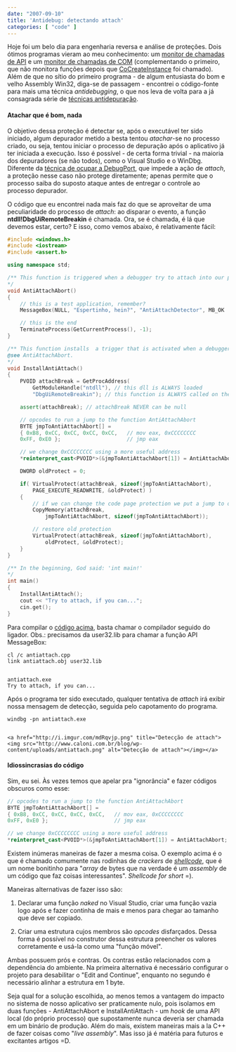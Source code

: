 ```yaml
---
date: "2007-09-10"
title: 'Antidebug: detectando attach'
categories: [ "code" ]
---
```

Hoje foi um belo dia para engenharia reversa e análise de proteções. Dois ótimos programas vieram ao meu conhecimento: um [monitor de chamadas de API](http://www.kakeeware.com/) e um [monitor de chamadas de COM](http://www.blunck.info/comtrace.html) (complementando o primeiro, que não monitora funções depois que [CoCreateInstance](http://msdn2.microsoft.com/en-us/library/ms686615.aspx) foi chamado). Além de que no sítio do primeiro programa - de algum entusiasta do bom e velho Assembly Win32, diga-se de passagem - encontrei o código-fonte para mais uma técnica _antidebugging_, o que nos leva de volta para a já consagrada série de [técnicas antidepuração](http://www.caloni.com.br/blog/?s=antidebug%3A).

#### Atachar que é bom, nada

O objetivo dessa proteção é detectar se, após o executável ter sido iniciado, algum depurador metido a besta tentou _atachar_-se no processo criado, ou seja, tentou iniciar o processo de depuração após o aplicativo já ter iniciada a execução. Isso é possível - de certa forma trivial - na maioria dos depuradores (se não todos), como o Visual Studio e o WinDbg. Diferente da [técnica de ocupar a DebugPort](http://www.caloni.com.br/antidebug-ocupando-a-debugport), que impede a ação de _attach_, a proteção nesse caso não protege diretamente; apenas permite que o processo saiba do suposto ataque antes de entregar o controle ao processo depurador.

O código que eu encontrei nada mais faz do que se aproveitar de uma peculiaridade do processo de _attach_: ao disparar o evento, a função **ntdll!DbgUiRemoteBreakin** é chamada. Ora, se é chamada, é lá que devemos estar, certo? E isso, como vemos abaixo, é relativamente fácil:

```cpp
#include <windows.h>
#include <iostream>
#include <assert.h>

using namespace std;

/** This function is triggered when a debugger try to attach into our process.
*/
void AntiAttachAbort()
{
	// this is a test application, remember?
	MessageBox(NULL, "Espertinho, hein?", "AntiAttachDetector", MB_OK | MB_ICONERROR);

	// this is the end
	TerminateProcess(GetCurrentProcess(), -1);
}

/** This function installs  a trigger that is activated when a debugger try to attach.
@see AntiAttachAbort.
*/
void InstallAntiAttach()
{
	PVOID attachBreak = GetProcAddress(
		GetModuleHandle("ntdll"), // this dll is ALWAYS loaded
		"DbgUiRemoteBreakin"); // this function is ALWAYS called on the attach event

	assert(attachBreak); // attachBreak NEVER can be null

	// opcodes to run a jump to the function AntiAttachAbort
	BYTE jmpToAntiAttachAbort[] =
	{ 0xB8, 0xCC, 0xCC, 0xCC, 0xCC,   // mov eax, 0xCCCCCCCC
	0xFF, 0xE0 };                     // jmp eax

	// we change 0xCCCCCCCC using a more useful address
	*reinterpret_cast<PVOID*>(&jmpToAntiAttachAbort[1]) = AntiAttachAbort;

	DWORD oldProtect = 0;

	if( VirtualProtect(attachBreak, sizeof(jmpToAntiAttachAbort), 
		PAGE_EXECUTE_READWRITE, &oldProtect) )
	{
		// if we can change the code page protection we put a jump to our code
		CopyMemory(attachBreak, 
			jmpToAntiAttachAbort, sizeof(jmpToAntiAttachAbort));

		// restore old protection
		VirtualProtect(attachBreak, sizeof(jmpToAntiAttachAbort), 
			oldProtect, &oldProtect);
	}
}

/** In the beginning, God said: 'int main!'
*/
int main()
{
	InstallAntiAttach();
	cout << "Try to attach, if you can...";
	cin.get();
} 

```

Para compilar o [código acima](/images/antiattach.cpp), basta chamar o compilador seguido do ligador. Obs.: precisamos da user32.lib para chamar a função API MessageBox:

    
    cl /c antiattach.cpp
    link antiattach.obj user32.lib

    
    antiattach.exe
    Try to attach, if you can...

Após o programa ter sido executado, qualquer tentativa de _attach_ irá exibir nossa mensagem de detecção, seguida pelo capotamento do programa.

    
    windbg -pn antiattach.exe

    
    <a href="http://i.imgur.com/mdRqvjp.png" title="Detecção de attach"><img src="http://www.caloni.com.br/blog/wp-content/uploads/antiattach.png" alt="Detecção de attach"></img></a>

#### Idiossincrasias do código

Sim, eu sei. Às vezes temos que apelar pra "ignorância" e fazer códigos obscuros como esse:

```cpp
// opcodes to run a jump to the function AntiAttachAbort
BYTE jmpToAntiAttachAbort[] =
{ 0xB8, 0xCC, 0xCC, 0xCC, 0xCC,   // mov eax, 0xCCCCCCCC
0xFF, 0xE0 };                     // jmp eax

// we change 0xCCCCCCCC using a more useful address
*reinterpret_cast<PVOID*>(&jmpToAntiAttachAbort[1]) = AntiAttachAbort; 

```

Existem inúmeras maneiras de fazer a mesma coisa. O exemplo acima é o que é chamado comumente nas rodinhas de _crackers_ de [_shellcode_](http://shellcode.org/Shellcode/), que é um nome bonitinho para "_array_ de bytes que na verdade é um _assembly_ de um código que faz coisas interessantes". _Shellcode for short_ =).

Maneiras alternativas de fazer isso são:

    
  1. Declarar uma função _naked_ no Visual Studio, criar uma função vazia logo após e fazer continha de mais e menos para chegar ao tamanho que deve ser copiado.

    
  2. Criar uma estrutura cujos membros são _opcodes_ disfarçados. Dessa forma é possível no construtor dessa estrutura preencher os valores corretamente e usá-la como uma "função móvel".

Ambas possuem prós e contras. Os contras estão relacionados com a dependência do ambiente. Na primeira alternativa é necessário configurar o projeto para desabilitar o "Edit and Continue", enquanto no segundo é necessário alinhar a estrutura em 1 byte.

Seja qual for a solução escolhida, ao menos temos a vantagem do impacto no sistema de nosso aplicativo ser praticamente nulo, pois isolamos em duas funções - AntiAttachAbort e InstallAntiAttach - um _hook_ de uma API local (do próprio processo) que supostamente nunca deveria ser chamada em um binário de produção. Além do mais, existem maneiras mais a la C++ de fazer coisas como "_live assembly_". Mas isso já é matéria para futuros e excitantes artigos =D.
